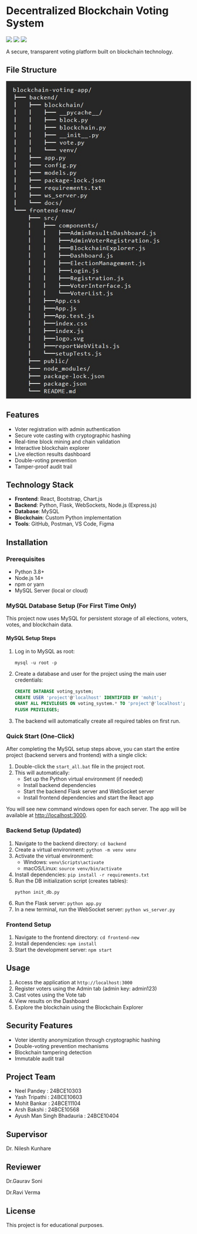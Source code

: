 # Decentralized Blockchain Voting System
<img src="https://img.shields.io/badge/React-18.2.0-blue"> <img src="https://img.shields.io/badge/Python-3.8%252B-green"> <img src="https://img.shields.io/badge/Blockchain-Custom-orange"><p></p>
A secure, transparent voting platform built on blockchain technology.

## File Structure
<img src="https://github.com/CodewithAsh10/blockchain-voting-system-final/blob/main/frontend-new/public/WhatsApp%20Image%202025-08-31%20at%2016.12.46_e1687213.jpg">

## Features
- Voter registration with admin authentication
- Secure vote casting with cryptographic hashing
- Real-time block mining and chain validation
- Interactive blockchain explorer
- Live election results dashboard
- Double-voting prevention
- Tamper-proof audit trail

## Technology Stack
- **Frontend**: React, Bootstrap, Chart.js
- **Backend**: Python, Flask, WebSockets, Node.js (Express.js)
- **Database**: MySQL
- **Blockchain**: Custom Python implementation
- **Tools**: GitHub, Postman, VS Code, Figma

## Installation

### Prerequisites
- Python 3.8+
- Node.js 14+
- npm or yarn
- MySQL Server (local or cloud)

### MySQL Database Setup (For First Time Only)

This project now uses MySQL for persistent storage of all elections, voters, votes, and blockchain data.

#### MySQL Setup Steps
1. Log in to MySQL as root:
   ```
   mysql -u root -p
   ```
2. Create a database and user for the project using the main user credentials:
   ```sql
   CREATE DATABASE voting_system;
   CREATE USER 'project'@'localhost' IDENTIFIED BY 'mohit';
   GRANT ALL PRIVILEGES ON voting_system.* TO 'project'@'localhost';
   FLUSH PRIVILEGES;
   ```
3. The backend will automatically create all required tables on first run.


### Quick Start (One-Click)

After completing the MySQL setup steps above, you can start the entire project (backend servers and frontend) with a single click:

1. Double-click the `start_all.bat` file in the project root.
2. This will automatically:
   - Set up the Python virtual environment (if needed)
   - Install backend dependencies
   - Start the backend Flask server and WebSocket server
   - Install frontend dependencies and start the React app

You will see new command windows open for each server. The app will be available at [http://localhost:3000](http://localhost:3000).


### Backend Setup (Updated)
1. Navigate to the backend directory: `cd backend`
2. Create a virtual environment: `python -m venv venv`
3. Activate the virtual environment:
   - Windows: `venv\Scripts\activate`
   - macOS/Linux: `source venv/bin/activate`
4. Install dependencies: `pip install -r requirements.txt`
5. Run the DB initialization script (creates tables):
   ```
   python init_db.py
   ```
6. Run the Flask server: `python app.py`
7. In a new terminal, run the WebSocket server: `python ws_server.py`

### Frontend Setup
1. Navigate to the frontend directory: `cd frontend-new`
2. Install dependencies: `npm install`
3. Start the development server: `npm start`

## Usage
1. Access the application at `http://localhost:3000`
2. Register voters using the Admin tab (admin key: admin123)
3. Cast votes using the Vote tab
4. View results on the Dashboard
5. Explore the blockchain using the Blockchain Explorer

## Security Features
- Voter identity anonymization through cryptographic hashing
- Double-voting prevention mechanisms
- Blockchain tampering detection
- Immutable audit trail

## Project Team

- Neel Pandey : 24BCE10303
- Yash Tripathi : 24BCE10603
- Mohit Bankar : 24BCE11104
- Arsh Bakshi : 24BCE10568
- Ayush Man Singh Bhadauria : 24BCE10404


## Supervisor
Dr. Nilesh Kunhare

## Reviewer
Dr.Gaurav Soni
<p></p>
Dr.Ravi Verma

## License
This project is for educational purposes.

